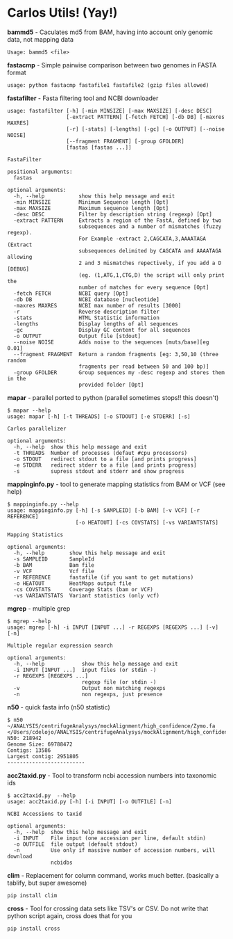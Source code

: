 # Carlos Utils! (Yay!)

**bammd5** - Caculates md5 from BAM, having into account only genomic data, not mapping data

```
Usage: bammd5 <file>
```

**fastacmp** - Simple pairwise comparison between two genomes in FASTA format

```
usage: python fastacmp fastafile1 fastafile2 (gzip files allowed)
```

**fastafilter** - Fasta filtering tool and NCBI downloader

```
usage: fastafilter [-h] [-min MINSIZE] [-max MAXSIZE] [-desc DESC]
                   [-extract PATTERN] [-fetch FETCH] [-db DB] [-maxres MAXRES]
                   [-r] [-stats] [-lengths] [-gc] [-o OUTPUT] [--noise NOISE]
                   [--fragment FRAGMENT] [-group GFOLDER]
                   [fastas [fastas ...]]

FastaFilter

positional arguments:
  fastas

optional arguments:
  -h, --help           show this help message and exit
  -min MINSIZE         Minimum Sequence length [Opt]
  -max MAXSIZE         Maximum sequence length [Opt]
  -desc DESC           Filter by description string (regexp) [Opt]
  -extract PATTERN     Extracts a region of the FastA, defined by two
                       subsequences and a number of mismatches (fuzzy regexp).
                       For Example -extract 2,CAGCATA,3,AAAATAGA (Extract
                       subsequences delimited by CAGCATA and AAAATAGA allowing
                       2 and 3 mismatches repectively, if you add a D [DEBUG]
                       (eg. (1,ATG,1,CTG,D) the script will only print the
                       number of matches for every sequence [Opt]
  -fetch FETCH         NCBI query [Opt]
  -db DB               NCBI database [nucleotide]
  -maxres MAXRES       NCBI max number of results [3000]
  -r                   Reverse description filter
  -stats               HTML Statistic information
  -lengths             Display lengths of all sequences
  -gc                  Display GC content for all sequences
  -o OUTPUT            Output file [stdout]
  --noise NOISE        Adds noise to the sequences [muts/base][eg 0.01]
  --fragment FRAGMENT  Return a random fragments [eg: 3,50,10 (three random
                       fragments per read between 50 and 100 bp)]
  -group GFOLDER       Group sequences my -desc regexp and stores them in the
                       provided folder [Opt]
```

**mapar** - parallel ported to python (parallel sometimes stops!! this doesn't)
```
$ mapar --help
usage: mapar [-h] [-t THREADS] [-o STDOUT] [-e STDERR] [-s]

Carlos parallelizer

optional arguments:
  -h, --help  show this help message and exit
  -t THREADS  Number of processes (defaut #cpu processors)
  -o STDOUT   redirect stdout to a file [and prints progress]
  -e STDERR   redirect stderr to a file [and prints progress]
  -s          supress stdout and stderr and show progress
```

**mappinginfo.py** - tool to generate mapping statistics from BAM or VCF (see help)

```
$ mappinginfo.py --help
usage: mappinginfo.py [-h] [-s SAMPLEID] [-b BAM] [-v VCF] [-r REFERENCE]
                      [-o HEATOUT] [-cs COVSTATS] [-vs VARIANTSTATS]

Mapping Statistics

optional arguments:
  -h, --help        show this help message and exit
  -s SAMPLEID       SampleId
  -b BAM            Bam file
  -v VCF            Vcf file
  -r REFERENCE      fastafile (if you want to get mutations)
  -o HEATOUT        HeatMaps output file
  -cs COVSTATS      Coverage Stats (bam or VCF)
  -vs VARIANTSTATS  Variant statistics (only vcf)
```

**mgrep** - multiple grep

```
$ mgrep --help
usage: mgrep [-h] -i INPUT [INPUT ...] -r REGEXPS [REGEXPS ...] [-v] [-n]

Multiple regular expression search

optional arguments:
  -h, --help            show this help message and exit
  -i INPUT [INPUT ...]  input files (or stdin -)
  -r REGEXPS [REGEXPS ...]
                        regexp file (or stdin -)
  -v                    Output non matching regexps
  -n                    non regexps, just presence
```

**n50** - quick fasta info (n50 statistic)

```
$ n50 ~/ANALYSIS/centrifugeAnalysys/mockAlignment/high_confidence/Zymo.fa
</Users/cdelojo/ANALYSIS/centrifugeAnalysys/mockAlignment/high_confidence/Zymo.fa>
N50: 218942
Genome Size: 69788472
Contigs: 13586
Largest contig: 2951805
-------------------------
```

**acc2taxid.py** - Tool to transform ncbi accession numbers into taxonomic ids

```
$ acc2taxid.py  --help
usage: acc2taxid.py [-h] [-i INPUT] [-o OUTFILE] [-n]

NCBI Accessions to taxid

optional arguments:
  -h, --help  show this help message and exit
  -i INPUT    File input (one accession per line, default stdin)
  -o OUTFILE  file output (default stdout)
  -n          Use only if massive number of accession numbers, will download
              ncbidbs
```

**clim** - Replacement for column command, works much better. (basically a tablify, but super awesome) 

```
pip install clim
```
**cross** - Tool for crossing data sets like TSV's or CSV. Do not write that python script again, cross does that for you

```
pip install cross
```
